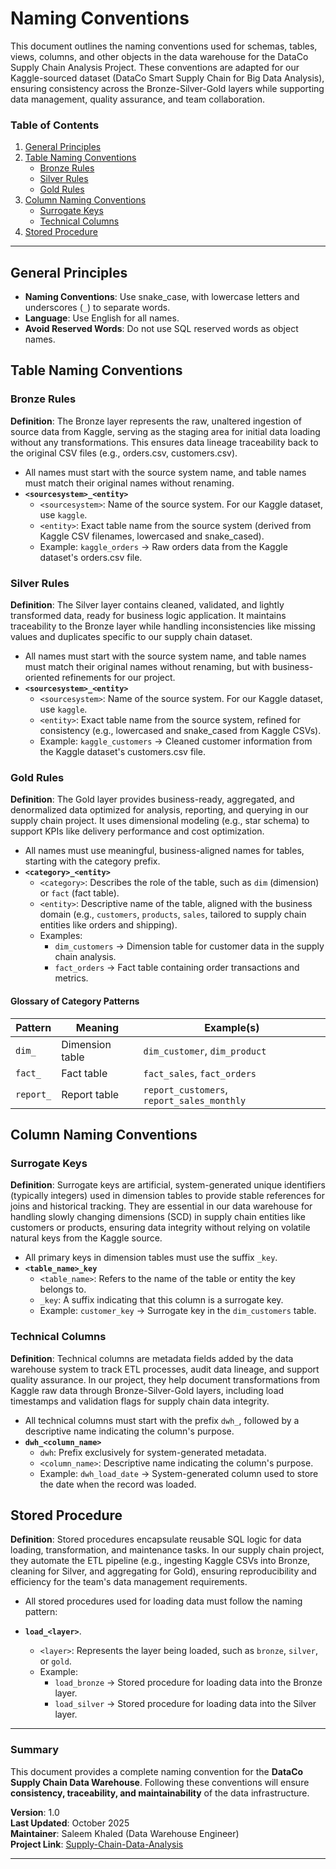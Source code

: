 # **Naming Conventions**

This document outlines the naming conventions used for schemas, tables, views, columns, and other objects in the data warehouse for the DataCo Supply Chain Analysis Project. These conventions are adapted for our Kaggle-sourced dataset (DataCo Smart Supply Chain for Big Data Analysis), ensuring consistency across the Bronze-Silver-Gold layers while supporting data management, quality assurance, and team collaboration.

### **Table of Contents**

1. [General Principles](#general-principles)
2. [Table Naming Conventions](#table-naming-conventions)
   - [Bronze Rules](#bronze-rules)
   - [Silver Rules](#silver-rules)
   - [Gold Rules](#gold-rules)
3. [Column Naming Conventions](#column-naming-conventions)
   - [Surrogate Keys](#surrogate-keys)
   - [Technical Columns](#technical-columns)
4. [Stored Procedure](#stored-procedure-naming-conventions)
---

## **General Principles**

- **Naming Conventions**: Use snake_case, with lowercase letters and underscores (`_`) to separate words.
- **Language**: Use English for all names.
- **Avoid Reserved Words**: Do not use SQL reserved words as object names.

## **Table Naming Conventions**

### **Bronze Rules**
**Definition**: The Bronze layer represents the raw, unaltered ingestion of source data from Kaggle, serving as the staging area for initial data loading without any transformations. This ensures data lineage traceability back to the original CSV files (e.g., orders.csv, customers.csv).

- All names must start with the source system name, and table names must match their original names without renaming.
- **`<sourcesystem>_<entity>`**  
  - `<sourcesystem>`: Name of the source system. For our Kaggle dataset, use `kaggle`.  
  - `<entity>`: Exact table name from the source system (derived from Kaggle CSV filenames, lowercased and snake_cased).  
  - Example: `kaggle_orders` → Raw orders data from the Kaggle dataset's orders.csv file.

### **Silver Rules**
**Definition**: The Silver layer contains cleaned, validated, and lightly transformed data, ready for business logic application. It maintains traceability to the Bronze layer while handling inconsistencies like missing values and duplicates specific to our supply chain dataset.

- All names must start with the source system name, and table names must match their original names without renaming, but with business-oriented refinements for our project.
- **`<sourcesystem>_<entity>`**  
  - `<sourcesystem>`: Name of the source system. For our Kaggle dataset, use `kaggle`.  
  - `<entity>`: Exact table name from the source system, refined for consistency (e.g., lowercased and snake_cased from Kaggle CSVs).  
  - Example: `kaggle_customers` → Cleaned customer information from the Kaggle dataset's customers.csv file.

### **Gold Rules**
**Definition**: The Gold layer provides business-ready, aggregated, and denormalized data optimized for analysis, reporting, and querying in our supply chain project. It uses dimensional modeling (e.g., star schema) to support KPIs like delivery performance and cost optimization.

- All names must use meaningful, business-aligned names for tables, starting with the category prefix.
- **`<category>_<entity>`**  
  - `<category>`: Describes the role of the table, such as `dim` (dimension) or `fact` (fact table).  
  - `<entity>`: Descriptive name of the table, aligned with the business domain (e.g., `customers`, `products`, `sales`, tailored to supply chain entities like orders and shipping).  
  - Examples:
    - `dim_customers` → Dimension table for customer data in the supply chain analysis.  
    - `fact_orders` → Fact table containing order transactions and metrics.  

#### **Glossary of Category Patterns**

| Pattern     | Meaning                           | Example(s)                              |
|-------------|-----------------------------------|-----------------------------------------|
| `dim_`      | Dimension table                  | `dim_customer`, `dim_product`           |
| `fact_`     | Fact table                       | `fact_sales`, `fact_orders`             |
| `report_`   | Report table                     | `report_customers`, `report_sales_monthly`   |

## **Column Naming Conventions**

### **Surrogate Keys**  
**Definition**: Surrogate keys are artificial, system-generated unique identifiers (typically integers) used in dimension tables to provide stable references for joins and historical tracking. They are essential in our data warehouse for handling slowly changing dimensions (SCD) in supply chain entities like customers or products, ensuring data integrity without relying on volatile natural keys from the Kaggle source.

- All primary keys in dimension tables must use the suffix `_key`.
- **`<table_name>_key`**  
  - `<table_name>`: Refers to the name of the table or entity the key belongs to.  
  - `_key`: A suffix indicating that this column is a surrogate key.  
  - Example: `customer_key` → Surrogate key in the `dim_customers` table.

### **Technical Columns**
**Definition**: Technical columns are metadata fields added by the data warehouse system to track ETL processes, audit data lineage, and support quality assurance. In our project, they help document transformations from Kaggle raw data through Bronze-Silver-Gold layers, including load timestamps and validation flags for supply chain data integrity.

- All technical columns must start with the prefix `dwh_`, followed by a descriptive name indicating the column's purpose.
- **`dwh_<column_name>`**  
  - `dwh`: Prefix exclusively for system-generated metadata.  
  - `<column_name>`: Descriptive name indicating the column's purpose.  
  - Example: `dwh_load_date` → System-generated column used to store the date when the record was loaded.
 
## **Stored Procedure**

**Definition**: Stored procedures encapsulate reusable SQL logic for data loading, transformation, and maintenance tasks. In our supply chain project, they automate the ETL pipeline (e.g., ingesting Kaggle CSVs into Bronze, cleaning for Silver, and aggregating for Gold), ensuring reproducibility and efficiency for the team's data management requirements.

- All stored procedures used for loading data must follow the naming pattern:
- **`load_<layer>`**.
  
  - `<layer>`: Represents the layer being loaded, such as `bronze`, `silver`, or `gold`.
  - Example: 
    - `load_bronze` → Stored procedure for loading data into the Bronze layer.
    - `load_silver` → Stored procedure for loading data into the Silver layer.
   
---

### **Summary**

This document provides a complete naming convention for the **DataCo Supply Chain Data Warehouse**. Following these conventions will ensure **consistency, traceability, and maintainability** of the data infrastructure.  

**Version**: 1.0  
**Last Updated**: October 2025  
**Maintainer**: Saleem Khaled (Data Warehouse Engineer)  
**Project Link**: [Supply-Chain-Data-Analysis](https://github.com/Selim9-9/Supply-Chain-Data-Analysis)

---
